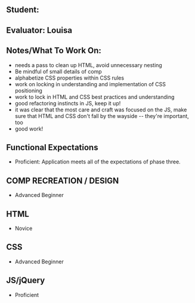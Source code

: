## Student:
## Evaluator: Louisa
## Notes/What To Work On:

- needs a pass to clean up HTML, avoid unnecessary nesting
- Be mindful of small details of comp
- alphabetize CSS properties within CSS rules
- work on locking in understanding and implementation of CSS positioning
- work to lock in HTML and CSS best practices and understanding
- good refactoring instincts in JS, keep it up!
- it was clear that the most care and craft was focused on the JS, make sure that HTML and CSS don't fall by the wayside -- they're important, too
- good work!

## Functional Expectations

* Proficient: Application meets all of the expectations of phase three.  


## COMP RECREATION / DESIGN

* Advanced Beginner


## HTML

* Novice

## CSS

* Advanced Beginner  


## JS/jQuery

* Proficient
